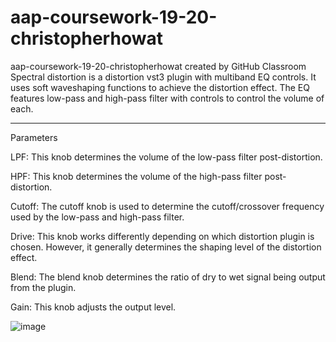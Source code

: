 # aap-coursework-19-20-christopherhowat
aap-coursework-19-20-christopherhowat created by GitHub Classroom
Spectral distortion is a distortion vst3 plugin with multiband EQ controls. 
It uses soft waveshaping functions to achieve the distortion effect. 
The EQ features low-pass and high-pass filter with controls to control the volume of each. 
_____________________________________________________________________________________________________________

Parameters

LPF: This knob determines the volume of the low-pass filter post-distortion.

HPF: This knob determines the volume of the high-pass filter post-distortion.

Cutoff: The cutoff knob is used to determine the cutoff/crossover frequency used by the low-pass and high-pass filter.

Drive: This knob works differently depending on which distortion plugin is chosen. However, it generally determines the shaping level of the distortion effect.

Blend: The blend knob determines the ratio of dry to wet signal being output from the plugin.

Gain: This knob adjusts the output level.

![image](https://user-images.githubusercontent.com/61229580/201404584-e0680a9d-faf2-4dc3-83a2-604a3d9efc17.png)

